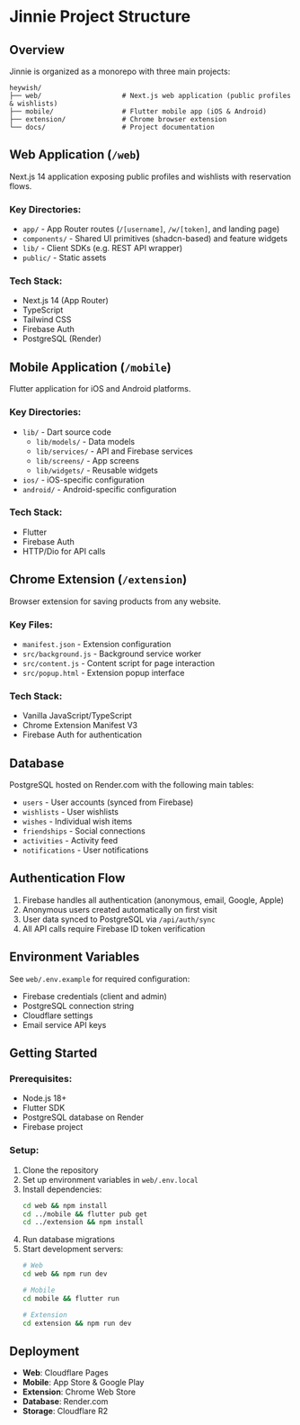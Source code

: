 # Jinnie Project Structure

## Overview
Jinnie is organized as a monorepo with three main projects:

```
heywish/
├── web/                    # Next.js web application (public profiles & wishlists)
├── mobile/                 # Flutter mobile app (iOS & Android)
├── extension/              # Chrome browser extension
└── docs/                   # Project documentation
```

## Web Application (`/web`)
Next.js 14 application exposing public profiles and wishlists with reservation flows.

### Key Directories:
- `app/` - App Router routes (`/[username]`, `/w/[token]`, and landing page)
- `components/` - Shared UI primitives (shadcn-based) and feature widgets
- `lib/` - Client SDKs (e.g. REST API wrapper)
- `public/` - Static assets

### Tech Stack:
- Next.js 14 (App Router)
- TypeScript
- Tailwind CSS
- Firebase Auth
- PostgreSQL (Render)

## Mobile Application (`/mobile`)
Flutter application for iOS and Android platforms.

### Key Directories:
- `lib/` - Dart source code
  - `lib/models/` - Data models
  - `lib/services/` - API and Firebase services
  - `lib/screens/` - App screens
  - `lib/widgets/` - Reusable widgets
- `ios/` - iOS-specific configuration
- `android/` - Android-specific configuration

### Tech Stack:
- Flutter
- Firebase Auth
- HTTP/Dio for API calls

## Chrome Extension (`/extension`)
Browser extension for saving products from any website.

### Key Files:
- `manifest.json` - Extension configuration
- `src/background.js` - Background service worker
- `src/content.js` - Content script for page interaction
- `src/popup.html` - Extension popup interface

### Tech Stack:
- Vanilla JavaScript/TypeScript
- Chrome Extension Manifest V3
- Firebase Auth for authentication

## Database
PostgreSQL hosted on Render.com with the following main tables:
- `users` - User accounts (synced from Firebase)
- `wishlists` - User wishlists
- `wishes` - Individual wish items
- `friendships` - Social connections
- `activities` - Activity feed
- `notifications` - User notifications

## Authentication Flow
1. Firebase handles all authentication (anonymous, email, Google, Apple)
2. Anonymous users created automatically on first visit
3. User data synced to PostgreSQL via `/api/auth/sync`
4. All API calls require Firebase ID token verification

## Environment Variables
See `web/.env.example` for required configuration:
- Firebase credentials (client and admin)
- PostgreSQL connection string
- Cloudflare settings
- Email service API keys

## Getting Started

### Prerequisites:
- Node.js 18+
- Flutter SDK
- PostgreSQL database on Render
- Firebase project

### Setup:
1. Clone the repository
2. Set up environment variables in `web/.env.local`
3. Install dependencies:
   ```bash
   cd web && npm install
   cd ../mobile && flutter pub get
   cd ../extension && npm install
   ```
4. Run database migrations
5. Start development servers:
   ```bash
   # Web
   cd web && npm run dev
   
   # Mobile
   cd mobile && flutter run
   
   # Extension
   cd extension && npm run dev
   ```

## Deployment
- **Web**: Cloudflare Pages
- **Mobile**: App Store & Google Play
- **Extension**: Chrome Web Store
- **Database**: Render.com
- **Storage**: Cloudflare R2

